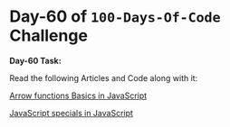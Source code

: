 
# Day-60 of `100-Days-Of-Code` Challenge

**Day-60 Task:**

Read the following Articles and Code along with it:

[Arrow functions Basics in JavaScript](https://javascript.info/arrow-functions-basics)

[JavaScript specials in JavaScript](https://javascript.info/javascript-specials)
